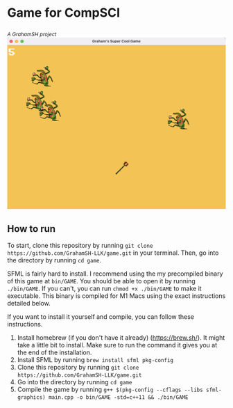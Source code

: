 # Game for CompSCI
<sub>*A GrahamSH project*</sub>
![assets/cover.png](assets/cover.png)
## How to run
To start, clone this repository by running `git clone https://github.com/GrahamSH-LLK/game.git` in your terminal. Then, go into the directory by running `cd game`. 

SFML is fairly hard to install. I recommend using the my precompiled binary of this game at `bin/GAME`. You should be able to open it by running `./bin/GAME`. If you can't, you can run `chmod +x ./bin/GAME` to make it executable.
This binary is compiled for M1 Macs using the exact instructions detailed below.

If you want to install it yourself and compile, you can follow these instructions. 


1. Install homebrew (if you don't have it already) (https://brew.sh/). It might take a little bit to install. Make sure to run the command it gives you at the end of the installation.
2. Install SFML by running `brew install sfml pkg-config`
3. Clone this repository by running `git clone https://github.com/GrahamSH-LLK/game.git`
4. Go into the directory by running `cd game`
5. Compile the game by running `g++ $(pkg-config --cflags --libs sfml-graphics) main.cpp -o bin/GAME -std=c++11 && ./bin/GAME`


